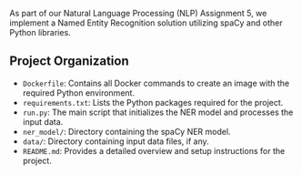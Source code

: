 As part of our Natural Language Processing (NLP) Assignment 5, we implement a Named Entity Recognition solution utilizing spaCy and other Python libraries. 

## Project Organization

- `Dockerfile`: Contains all Docker commands to create an image with the required Python environment.
- `requirements.txt`: Lists the Python packages required for the project.
- `run.py`: The main script that initializes the NER model and processes the input data.
- `ner_model/`: Directory containing the spaCy NER model.
- `data/`: Directory containing input data files, if any.
- `README.md`: Provides a detailed overview and setup instructions for the project.



